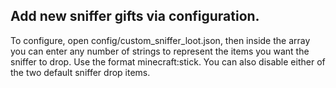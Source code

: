 ## Add new sniffer gifts via configuration.   
To configure, open config/custom_sniffer_loot.json, then inside the array you can enter any number of strings to represent the items you want the sniffer to drop. Use the format minecraft:stick. You can also disable either of the two default sniffer drop items.